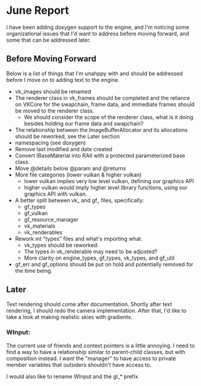 # June Report

I have been adding doxygen support to the engine, and I'm noticing some organizational issues that 
I'd want to address before moving forward, and some that can be addressed later.

## Before Moving Forward

Below is a list of things that I'm unahppy with and should be addressed before I move on to adding text to the engine.

- vk_images should be renamed
- The renderer class in vk_frames should be completed and the reliance on VKCore for the swapchain, frame data, and 
immediate frames should be moved to the renderer class.
  - We should consider the scope of the renderer class, what is it doing besides holding our frame data and swapchain?
- The relationship between the ImageBufferAllocator and its allocations should be reworked, see the Later section
- namespacing (see doxygen)
- Remove last modified and date created
- Convert IBaseMaterial into RAII with a protected parameterized base class.
- Move @details below @param and @returns
- More file categories (lower vulkan & higher vulkan)
  - lower vulkan implies very low level vulkan, defining our graphics API
  - higher vulkan would imply higher level library functions, using our graphics API with vulkan.
- A better split between vk_ and gf_ files, specifically:
  - gf_types
  - gf_vulkan
  - gf_resource_manager
  - vk_materials
  - vk_renderables
- Rework int "types" files and what's importing what.
  - vk_types should be reworked.
  - The types in vk_renderable may need to be adjusted?
  - More clarity on engine_types, gf_types, vk_types, and gf_util
- gf_err and gf_options should be put on hold and potentially removed for the time being.

## Later

Text rendering should come after documentation.
Shortly after text rendering, I should redo the camera implementation.
After that, I'd like to take a look at making realistic skies with gradients.

### WInput:
The current use of friends and context pointers is a little annoying. I need to find a way to have a
relationship similar to parent-child classes, but with composition instead. I want the "manager" to have
access to private member variables that outsiders shouldn't have access to.

I would also like to rename WInput and the gl_* prefix